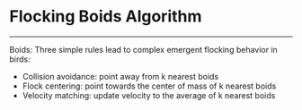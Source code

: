 # Flocking Boids Algorithm

---

Boids: Three simple rules lead to complex emergent flocking behavior in birds:

- Collision avoidance: point away from k nearest boids
- Flock centering: point towards the center of mass of k nearest boids
- Velocity matching: update velocity to the average of k nearest boids
